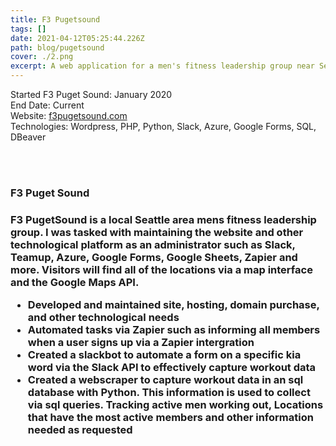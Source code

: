 ```yaml
---
title: F3 Pugetsound
tags: []
date: 2021-04-12T05:25:44.226Z
path: blog/pugetsound
cover: ./2.png
excerpt: A web application for a men's fitness leadership group near Seattle Washington
---
```


Started F3 Puget Sound: January 2020
</br>
End Date: Current
</br>
Website: [f3pugetsound.com](https://www.f3pugetsound.com/) </br>
Technologies: Wordpress, PHP, Python, Slack, Azure, Google Forms, SQL, DBeaver

</br>
</br>
<h3>F3 Puget Sound<h3>
F3 PugetSound is a local Seattle area mens fitness leadership group. I was tasked with maintaining the website and other technological platform as an administrator such as Slack, Teamup, Azure, Google Forms, Google Sheets, Zapier and more. Visitors will find all of the locations via a map interface and the Google Maps API.

</br>

<ul>
<li>
Developed and maintained site, hosting, domain purchase, and other technological needs
</li>
<li>
Automated tasks via Zapier such as informing all members when a user signs up via a Zapier intergration
</li>
<li>
Created a slackbot to automate a form on a specific kia word via the Slack API to effectively capture workout data
</li>
<li>
Created a webscraper to capture workout data in an sql database with Python. This information is used to collect via sql queries. Tracking active men working out, Locations that have the most active members and other information needed as requested 
</li>
</br>
</ul>
